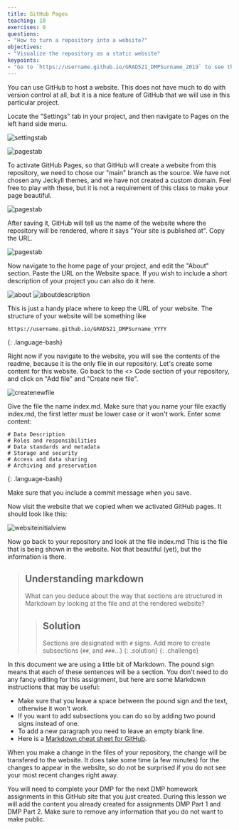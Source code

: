 ```yaml
---
title: GitHub Pages
teaching: 10
exercises: 0
questions:
- "How to turn a repository into a website?"
objectives:
- "Visualize the repository as a static website"
keypoints:
- "Go to `https://username.github.io/GRAD521_DMPSurname_2019` to see the website."
---
```


You can use GitHub to host a website. This does not have much to do with version control at all, but it is a nice feature of GitHub that we will use in this particular project.

Locate the "Settings" tab in your project, and then navigate to Pages on the left hand side menu. 

![settingstab](../fig/settings_tab.png)

![pagestab](../fig/pages_tab.png)

To activate GitHub Pages, so that GitHub will create a website from this repository, we need to chose our "main" branch as the source. We have not chosen any Jeckyll themes, and we have not created a custom domain. Feel free to play with these, but it is not a requirement of this class to make your page beautiful.

![pagestab](../fig/pages_main_branch.png)

After saving it, GitHub will tell us the name of the website where the repository will be rendered, where it says "Your site is published at". Copy the URL. 

![pagestab](../fig/pages_main_branch2.png)


Now navigate to the home page of your project, and edit the "About" section. Paste the URL on the Website space. If you wish to include a short description of your project you can also do it here.

![about](../fig/about.png)
![aboutdescription](../fig/about_description.png)

This is just a handy place where to keep the URL of your website. The structure of your website will be something like

~~~
https://username.github.io/GRAD521_DMPSurname_YYYY
~~~
{: .language-bash}

Right now if you navigate to the website, you will see the contents of the readme, because it is the only file in our repository. Let's create some content for this website. Go back to the <> Code section of your repository, and click on "Add file" and "Create new file". 

![createnewfile](../fig/create_new_file.png)

Give the file the name index.md. Make sure that you name your file exactly index.md, the first letter must be lower case or it won't work. Enter some content:


~~~
# Data Description
# Roles and responsibilities
# Data standards and metadata
# Storage and security
# Access and data sharing
# Archiving and preservation
~~~
{: .language-bash}


Make sure that you include a commit message when you save. 

Now visit the website that we copied when we activated GitHub pages. It should look like this:

![websiteinitialview](../fig/pages_websiteinitialview_yyyy.png)

Now go back to your repository and look at the file index.md This is the file that is being shown in the website. Not that beautiful (yet), but the information is there. 

> ## Understanding markdown
> What can you deduce about the way that sections are structured in Markdown by looking at the file and at the rendered website?
> > ## Solution
> > Sections are designated with `#` signs. Add more to create subsections (`##`, and `###`...) 
> {: .solution}
{: .challenge}

In this document we are using a little bit of Markdown. The pound sign means that each of these sentences will be a section. You don't need to do any fancy editing for this assignment, but here are some Markdown instructions that may be useful:

- Make sure that you leave a space between the pound sign and the text, otherwise it won't work.
- If you want to add subsections you can do so by adding two pound signs instead of one. 
- To add a new paragraph you need to leave an empty blank line.
- Here is a [Markdown cheat sheet for GitHub](https://github.com/adam-p/markdown-here/wiki/Markdown-Cheatsheet). 

When you make a change in the files of your repository, the change will be transfered to the website. It does take some time (a few minutes) for the changes to appear in the website, so do not be surprised if you do not see your most recent changes right away. 

You will need to complete your DMP for the next DMP homework assignments in this GitHub site that you just created. During this lesson we will add the content you already created for assignments DMP Part 1 and DMP Part 2. Make sure to remove any information that you do not want to make public. 

